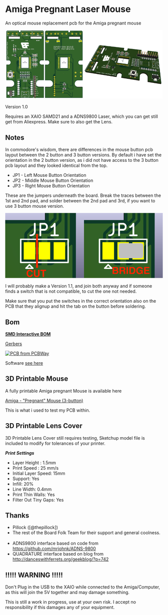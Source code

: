 # Amiga Pregnant Laser Mouse
 An optical mouse replacement pcb for the Amiga pregnant mouse

 ![PCB](images/banner.png)

Version 1.0

Requires an XAIO SAMD21 and a ADNS9800 Laser, which you can get still get from Aliexpress. Make sure to also get the Lens.

## Notes

In commodore's wisdom, there are differences in the mouse button pcb layput between the 2 button and 3 button versions.
By default i have set the orientation in the 2 button version, as i did not have access to the 3 button pcb layout and they looked identical from the top.

* JP1 - Left Mouse Button Orientation
* JP2 - Middle Mouse Button Orientation
* JP3 - Right Mouse Button Orientation

These are the jumpers underneath the board. Break the traces between the 1st and 2nd pad, and solder between the 2nd pad and 3rd, if you want to use 3 button mouse version.

![Mouse Button Trace Cut Bridge](images/tracecutbridge.png)

I will probably make a Version 1.1, and join both anyway and if someone finds a switch that is not compatible, to cut the one not needed.

Make sure that you put the switches in the correct orientation also on the PCB that they alignup and hit the tab on the button before soldering.

## Bom

[**SMD Interactive BOM**][IBOMSMD]

[Gerbers](https://github.com/Board-Folk/PregnantLaserMouse/blob/main/production/Amiga_Pregnant_Laser_Mouse_1.0.zip)

<a href="https://www.pcbway.com/project/shareproject/Amiga_Pregnant_Laser_Mouse_bde463a2.html"><img src="https://www.pcbway.com/project/img/images/frompcbway-1220.png" alt="PCB from PCBWay" /></a>

Software [see here](https://github.com/Board-Folk/PregnantLaserMouse/tree/main/SW)

## 3D Printable Mouse

A fully printable Amiga pregnant Mouse is available here

[Amiga - "Pregnant" Mouse (3-button)](https://www.printables.com/model/966841-amiga-pregnant-mouse-3-button)

This is what i used to test my PCB within.


## 3D Printable Lens Cover

3D Printable Lens Cover still requires testing, Sketchup model file is included to modify for tolerances of your printer.

***Print Settings***

* Layer Height : 1.5mm
* Print Speed : 25 mm/s
* Initial Layer Speed: 15mm
* Support: Yes
* Infill: 20%
* Line Width: 0.4mm
* Print Thin Walls: Yes
* Filter Out Tiny Gaps: Yes


## Thanks

  * Pillock ([@thepillock])
&nbsp;
  * The rest of the Board Folk Team for their support and general
    coolness.\
&nbsp;
  * ADNS9800 interface based on code from https://github.com/mrjohnk/ADNS-9800
  * QUADRATURE interface based on blog from http://danceswithferrets.org/geekblog/?p=742



## !!!!! WARNING !!!!!
Don't Plug in the USB to the XAIO while connected to the Amiga/Computer, as this will join the 5V together and may damage something.

This is still a work in progress, use at your own risk. I accept no responsibility if this damages any of your equipment.


[IBOMSMD]: http://htmlpreview.github.io/?https://raw.githubusercontent.com/Board-Folk/PregnantLaserMouse/main/bom/PregnantMouseBom.html

